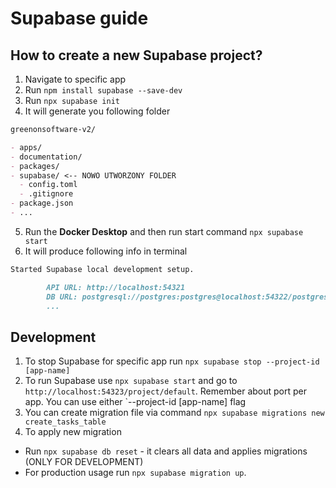 # Supabase guide

## How to create a new Supabase project?

1. Navigate to specific app
2. Run `npm install supabase --save-dev`
3. Run `npx supabase init`
4. It will generate you following folder

```md
greenonsoftware-v2/

- apps/
- documentation/
- packages/
- supabase/ <-- NOWO UTWORZONY FOLDER
  - config.toml
  - .gitignore
- package.json
- ...
```

5. Run the **Docker Desktop** and then run start command `npx supabase start`
6. It will produce following info in terminal

```md
Started Supabase local development setup.

        API URL: http://localhost:54321
        DB URL: postgresql://postgres:postgres@localhost:54322/postgres
        ...
```

## Development

1. To stop Supabase for specific app run `npx supabase stop --project-id [app-name]`
2. To run Supabase use `npx supabase start` and go to `http://localhost:54323/project/default`. Remember about port per app. You can use either `--project-id [app-name] flag
3. You can create migration file via command `npx supabase migrations new create_tasks_table`
4. To apply new migration

- Run `npx supabase db reset` - it clears all data and applies migrations (ONLY FOR DEVELOPMENT)
- For production usage run `npx supabase migration up`.
